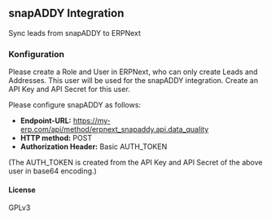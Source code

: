 ## snapADDY Integration

Sync leads from snapADDY to ERPNext

### Konfiguration

Please create a Role and User in ERPNext, who can only create Leads and Addresses. This user will be used for the snapADDY integration. Create an API Key and API Secret for this user.

Please configure snapADDY as follows:

- **Endpoint-URL:** https://my-erp.com/api/method/erpnext_snapaddy.api.data_quality
- **HTTP method:** POST
- **Authorization Header:** Basic AUTH_TOKEN

(The AUTH_TOKEN is created from the API Key and API Secret of the above user in base64 encoding.)

#### License

GPLv3